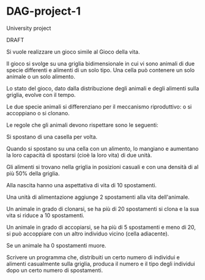 # DAG-project-1
University project

DRAFT

Si vuole realizzare un gioco simile al Gioco della vita.

Il gioco si svolge su una griglia bidimensionale in cui vi sono animali di due specie differenti e alimenti di un solo tipo. Una cella può contenere un solo animale o un solo alimento.

Lo stato del gioco, dato dalla distribuzione degli animali e degli alimenti sulla griglia, evolve con il tempo.

Le due specie animali si differenziano per il meccanismo riproduttivo: o si accoppiano o si clonano.

Le regole che gli animali devono rispettare sono le seguenti:

Si spostano di una casella per volta.

Quando si spostano su una cella con un alimento, lo mangiano e aumentano la loro capacità di spostarsi (cioè la loro vita) di due unità. 

Gli alimenti si trovano nella griglia in posizioni casuali e con una densità di al più 50% della griglia.

Alla nascita hanno una aspettativa di vita di 10 spostamenti.

Una unità di alimentazione aggiunge 2 spostamenti alla vita dell'animale.

Un animale in grado di clonarsi, se ha più di 20 spostamenti si clona e la sua vita si riduce a 10 spostamenti.

Un animale in grado di accopiarsi, se ha più di 5 spostamenti e meno di 20, si può accoppiare con un altro individuo vicino (cella adiacente).

Se un animale ha 0 spostamenti muore.

Scrivere un programma che, distribuiti un certo numero di individui e alimenti casualmente sulla griglia, produca il numero e il tipo degli individui dopo un certo numero di spostamenti.
